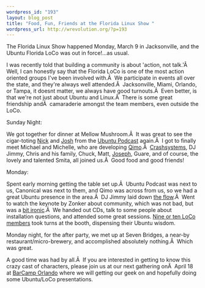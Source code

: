 ```yaml
--- 
wordpress_id: "193"
layout: blog_post
title: "Food, Fun, Friends at the Florida Linux Show "
wordpress_url: http://wrevolution.org/?p=193
---
```

The Florida Linux Show happened Monday, March 9 in Jacksonville, and the Ubuntu Florida LoCo was out in force!...as usual.

I was recently told that building a community is about 'action, not talk.'Â  Well, I can honestly say that the Florida LoCo is one of the most action oriented groups I've been involved with.Â  We participate in events all over the state, and they're always well attended.Â  Jacksonville, Miami, Orlando, or Tampa, it doesnt matter, we always have good turnouts.Â  Even better, is that we're not just about Ubuntu and Linux.Â  There is some great friendship andÂ  camaraderie amongst the team members, even outside the LoCo.

Sunday Night:

We got together for dinner at Mellow Mushroom.Â  It was great to see the cigar-toting <a href="http://www.boredandblogging.com">Nick</a> and <a href="http://linuxcrypt.net">Josh</a> from the <a href="http://ubuntupodcast.net/">Ubuntu Podcast</a> again.Â  I got to finally meet Michael and Michelle, who are developing <a href="http://www.quinncoincorporated.org/index.php">Qimo</a>.Â  <a href="http://crashsystems.net/">Crashsystems</a>, DJ Jimmy, Chris and his family, Chuck, Matt, <a href="http://www.evolutionaryit.com/blog/">Joseph</a>, Guare, and of course, the lovely and talented Smita, all joined us.Â  Good food and good friends!

Monday:

Spent early morning getting the table set up.Â  Ubuntu Podcast was next to us, Canonical was next to them, and Qimo was across from us, so we had a great Ubuntu presence in the area.Â  DJ Jimmy laid down <a href="http://www.sendspace.com/file/nk9rmv">the flow</a>.Â  Went to watch the keynote by Zonker about community, which was not bad, but was a <a href="http://www.jpugh.org/2009/03/how-not-to-represent-community.html">bit ironic</a>.Â  We handed out CDs, talk to some people about installation questions, and attended some great sessions. <a href="http://www.ubuntu-fl.org/images/stories/fls_fl-loco_edited.jpg">Nine or ten LoCo members</a> took turns at the booth, dispensing their Ubuntu wisdom.

Monday night, for the after party, we met up at Seven Bridges, a near-by restaurant/micro-brewery, and accomplished absolutely nothing.Â  Which was great.

A good time was had by all.Â  If you are interested in getting to  know this crazy cast of characters, please join us at our next gathering onÂ  April 18 at <a href="http://www.barcamporlando.org/">BarCamp Orlando</a> where we will getting our geek on and hopefully doing some Ubuntu/LoCo presentations.
